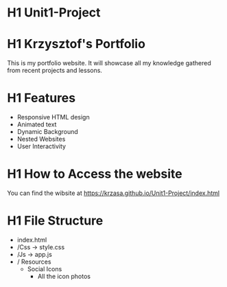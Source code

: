 # H1 Unit1-Project 
# H1 Krzysztof's Portfolio 

<p>This is my portfolio website. It will showcase all my knowledge gathered from recent projects and lessons.  </p>

# H1 Features

* Responsive HTML design 
* Animated text 
* Dynamic Background 
* Nested Websites 
* User Interactivity 

# H1 How to Access the website 
You can find the wibsite at https://krzasa.github.io/Unit1-Project/index.html

# H1 File Structure 
* index.html
* /Css  -> style.css
* /Js -> app.js
* / Resources 
    + Social Icons 
        + All the icon photos 

    


